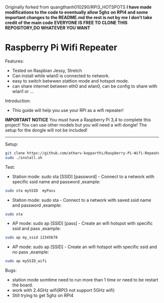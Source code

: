 Originally forked from quangthanh010290/RPI3_HOTSPOTS
 **I have made modifications to the code to eventually allow 5ghz on RPI4 and some important changes to the README.md the rest is not by me**
 **I don't take credit of the main code**
 **EVERYONE IS FREE TO CLONE THIS REPOSITORY,DO WHATEVER YOU WANT**

# Raspberry Pi Wifi Repeater
Features:
 - Tested on Raspbian Jessy, Stretch
 - Can install while wlan0 is connected to network.
 - easy to switch betwwen stattion mode and hotspot mode.
 - can share internet between eth0 and wlan0, can be config to share with wlan1 or ...
 
Introduction:
- This guide will help you use your RPI as a wifi repeater!
 
 **IMPORTANT NOTICE**
 You must have a Raspberry Pi 3,4 to complete this project!
 You can use other models but you will need a wifi dongle!
 The setup for the dongle will not be included!
 ****
 
Setup:
```bash
git clone https://github.com/atharv-kopparthi/Raspberry-Pi-Wifi-Repeater.git
sudo ./install.sh
```
Test:
- Station mode: sudo sta [SSID] [password] - Connect to a network with specific ssid name and password
,example:
```bash
sudo sta mySSID  myPass
```
- Station mode: sudo sta  - Connect to a network with saved ssid name and password
,example:
```bash
sudo sta
```
- AP mode: sudo ap [SSID] [pass] - Create an wifi hotspot with specific ssid and pass
,example: 
```bash
sudo ap my_ssid 12345678
```
- AP mode: sudo ap [SSID]  - Create an wifi hotspot with specific ssid and no pass
,example: 
```bash
sudo ap mySSID_wifi
```
Bugs:
- station mode somtime need to run more than 1 time or need to be restart the board.
- work with 2.4GHz wifi(RPI3 not support 5GHz wifi)
- Still trying to get 5ghz on RPI4 

